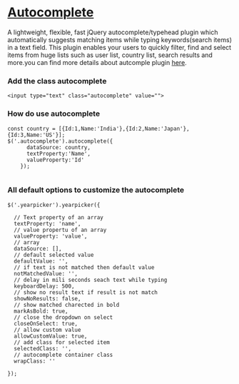 # <a href='https://saravanajd.github.io/autocomplete/index.html'>Autocomplete</a>
 A lightweight, flexible, fast jQuery autocomplete/typehead plugin which automatically suggests matching items while typing keywords(search items) in a text field. This plugin enables your users to quickly filter, find and select items from huge lists such as user list, country list, search results and more.you can find more details about autcomple plugin <a href='https://saravanajd.github.io/autocomplete/index.html'>here</a>.

### Add the class autocomplete
```
<input type="text" class="autocomplete" value="">
```

### How do use autocomplete
```
const country = [{Id:1,Name:'India'},{Id:2,Name:'Japan'},{Id:3,Name:'US'}];
$('.autocomplete').autocomplete({
      dataSource: country,
      textProperty:'Name',
      valueProperty:'Id'      
    });
    
```

### All default options to customize the autocomplete
```
$('.yearpicker').yearpicker({

  // Text property of an array
  textProperty: 'name',
  // value propertu of an array
  valueProperty: 'value',
  // array
  dataSource: [],
  // default selected value
  defaultValue: '',
  // if text is not matched then default value
  notMatchedValue: '',
  // delay in mili seconds seach text while typing
  keyboardDelay: 500,
  // show no result text if result is not match
  showNoResults: false,
  // show matched charected in bold
  markAsBold: true,
  // close the dropdown on select
  closeOnSelect: true,
  // allow custom value
  allowCustomValue: true,
  // add class for selected item
  selectedClass: '',
  // autocomplete container class
  wrapClass: ''
  
});
```

